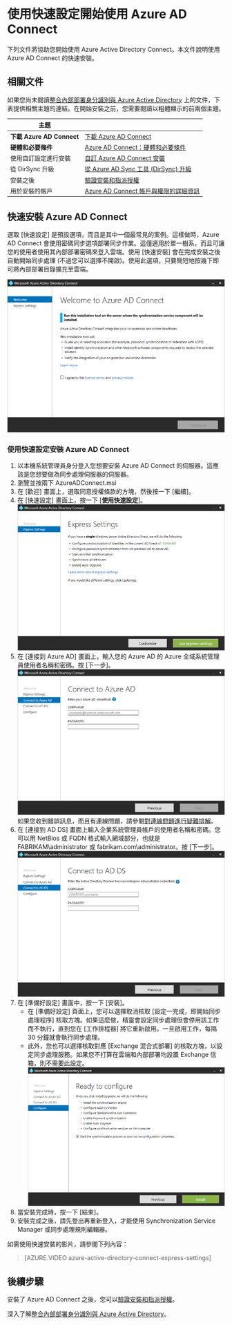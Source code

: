<properties
	pageTitle="Azure AD Connect：開始使用快速設定 | Microsoft Azure"
	description="了解如何下載、安裝和執行 Azure AD Connect 的安裝精靈。"
	services="active-directory"
	documentationCenter=""
	authors="billmath"
	manager="stevenpo"
	editor="curtand"/>

<tags
	ms.service="active-directory"
	ms.workload="identity"
	ms.tgt_pltfrm="na"
	ms.devlang="na"
	ms.topic="get-started-article"
	ms.date="03/22/2016"
	ms.author="billmath;andkjell"/>

# 使用快速設定開始使用 Azure AD Connect
下列文件將協助您開始使用 Azure Active Directory Connect。本文件說明使用 Azure AD Connect 的快速安裝。

## 相關文件
如果您尚未閱讀[整合內部部署身分識別與 Azure Active Directory](active-directory-aadconnect.md) 上的文件，下表提供相關主題的連結。在開始安裝之前，您需要閱讀以粗體顯示的前兩個主題。

| 主題 | |
| --------- | --------- |
| **下載 Azure AD Connect** | [下載 Azure AD Connect](http://go.microsoft.com/fwlink/?LinkId=615771) |
| **硬體和必要條件** | [Azure AD Connect：硬體和必要條件](active-directory-aadconnect-prerequisites.md) |
| 使用自訂設定進行安裝 | [自訂 Azure AD Connect 安裝](active-directory-aadconnect-get-started-custom.md) |
| 從 DirSync 升級 | [從 Azure AD Sync 工具 (DirSync) 升級](active-directory-aadconnect-dirsync-upgrade-get-started.md) |
| 安裝之後 | [驗證安裝和指派授權](active-directory-aadconnect-whats-next.md) |
| 用於安裝的帳戶 | [Azure AD Connect 帳戶與權限的詳細資訊](active-directory-aadconnect-accounts-permissions.md) |


## 快速安裝 Azure AD Connect
選取 [快速設定] 是預設選項，而且是其中一個最常見的案例。這樣做時，Azure AD Connect 會使用密碼同步選項部署同步作業。這僅適用於單一樹系，而且可讓您的使用者使用其內部部署密碼來登入雲端。使用 [快速安裝] 會在完成安裝之後自動開始同步處理 (不過您可以選擇不開啟)。使用此選項，只要簡短地按幾下即可將內部部署目錄擴充至雲端。

![歡迎使用 Azure AD Connect](./media/active-directory-aadconnect-get-started-express/welcome.png)

### 使用快速設定安裝 Azure AD Connect

1. 以本機系統管理員身分登入您想要安裝 Azure AD Connect 的伺服器。這應該是您想要做為同步處理伺服器的伺服器。
2. 瀏覽並按兩下 AzureADConnect.msi
3. 在 [歡迎] 畫面上，選取同意授權條款的方塊，然後按一下 [繼續]。
4. 在 [快速設定] 畫面上，按一下 [**使用快速設定**]。![歡迎使用 Azure AD Connect](./media/active-directory-aadconnect-get-started-express/express.png)
5. 在 [連接到 Azure AD] 畫面上，輸入您的 Azure AD 的 Azure 全域系統管理員使用者名稱和密碼。按 [下一步]。![連接至 AAD](./media/active-directory-aadconnect-get-started-express/connectaad.png)如果您收到錯誤訊息，而且有連線問題，請參閱[對連線問題進行疑難排解](active-directory-aadconnect-troubleshoot-connectivity.md)。
6. 在 [連接到 AD DS] 畫面上輸入企業系統管理員帳戶的使用者名稱和密碼。您可以用 NetBios 或 FQDN 格式輸入網域部分，也就是 FABRIKAM\\administrator 或 fabrikam.com\\administrator。按 [下一步]。![歡迎使用 Azure AD Connect](./media/active-directory-aadconnect-get-started-express/connectad.png)
7. 在 [準備好設定] 畫面中，按一下 [安裝]。
	- 在 [準備好設定] 頁面上，您可以選擇取消核取 [設定一完成，即開始同步處理程序] 核取方塊。如果這麼做，精靈會設定同步處理但會停用該工作而不執行，直到您在 [工作排程器] 將它重新啟用。一旦啟用工作，每隔 30 分鐘就會執行同步處理。
	- 此外，您也可以選擇核取對應 [Exchange 混合式部署] 的核取方塊，以設定同步處理服務。如果您不打算在雲端和內部部署均設置 Exchange 信箱，則不需要此設定。![歡迎使用 Azure AD Connect](./media/active-directory-aadconnect-get-started-express/readytoconfigure.png)
8. 當安裝完成時，按一下 [結束]。
9. 安裝完成之後，請先登出再重新登入，才能使用 Synchronization Service Manager 或同步處理規則編輯器。

如需使用快速安裝的影片，請參閱下列內容：

>[AZURE.VIDEO azure-active-directory-connect-express-settings]

## 後續步驟
安裝了 Azure AD Connect 之後，您可以[驗證安裝和指派授權](active-directory-aadconnect-whats-next.md)。

深入了解[整合內部部署身分識別與 Azure Active Directory](active-directory-aadconnect.md)。

<!---HONumber=AcomDC_0420_2016-->